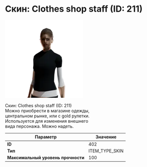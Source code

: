 # Скин: Clothes shop staff (ID: 211)

![Item Image](../img/402.webp?raw=true)

Скин: Clothes shop staff (ID: 211)<br>Можно приобрести в магазине одежды,<br>центральном рынке, или с gold рулетки.<br>Используется для изменения внешнего<br>вида персонажа. Можно надеть.


| Параметр | Значение |
|----------|----------|
| **ID** | 402 |
| **Тип** | ITEM_TYPE_SKIN |
| **Максимальный уровень прочности** | 100 |

